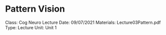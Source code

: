 # Pattern Vision

Class: Cog Neuro
Lecture Date: 09/07/2021
Materials: Lecture03Pattern.pdf
Type: Lecture
Unit: Unit 1